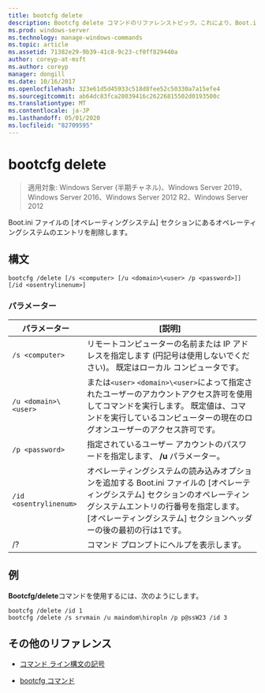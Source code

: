 ```yaml
---
title: bootcfg delete
description: Bootcfg delete コマンドのリファレンストピック。これにより、Boot.ini ファイルのオペレーティングシステムセクションにあるオペレーティングシステムエントリが削除されます。
ms.prod: windows-server
ms.technology: manage-windows-commands
ms.topic: article
ms.assetid: 71382e29-9b39-41c8-9c23-cf0ff829440a
author: coreyp-at-msft
ms.author: coreyp
manager: dongill
ms.date: 10/16/2017
ms.openlocfilehash: 323e61d5d45933c518d8fee52c50330a7a15efe4
ms.sourcegitcommit: ab64dc83fca28039416c26226815502d0193500c
ms.translationtype: MT
ms.contentlocale: ja-JP
ms.lasthandoff: 05/01/2020
ms.locfileid: "82709595"
---
```

# <a name="bootcfg-delete"></a>bootcfg delete

> 適用対象: Windows Server (半期チャネル)、Windows Server 2019、Windows Server 2016、Windows Server 2012 R2、Windows Server 2012

Boot.ini ファイルの [オペレーティングシステム] セクションにあるオペレーティングシステムのエントリを削除します。

## <a name="syntax"></a>構文

```
bootcfg /delete [/s <computer> [/u <domain>\<user> /p <password>]] [/id <osentrylinenum>]
```

### <a name="parameters"></a>パラメーター

| パラメーター | [説明] |
| --------- | ----------- |
| `/s <computer>` | リモートコンピューターの名前または IP アドレスを指定します (円記号は使用しないでください)。 既定はローカル コンピュータです。 |
| `/u <domain>\<user>`  | または`<user>` `<domain>\<user>`によって指定されたユーザーのアカウントアクセス許可を使用してコマンドを実行します。 既定値は、コマンドを実行しているコンピューターの現在のログオンユーザーのアクセス許可です。 |
| `/p <password>` | 指定されているユーザー アカウントのパスワードを指定します、 **/u** パラメーター。 |
| `/id <osentrylinenum>` | オペレーティングシステムの読み込みオプションを追加する Boot.ini ファイルの [オペレーティングシステム] セクションのオペレーティングシステムエントリの行番号を指定します。 [オペレーティングシステム] セクションヘッダーの後の最初の行は1です。 |
| /? | コマンド プロンプトにヘルプを表示します。 |

## <a name="examples"></a>例

**Bootcfg/delete**コマンドを使用するには、次のようにします。

```
bootcfg /delete /id 1
bootcfg /delete /s srvmain /u maindom\hiropln /p p@ssW23 /id 3
```

## <a name="additional-references"></a>その他のリファレンス

- [コマンド ライン構文の記号](command-line-syntax-key.md)

- [bootcfg コマンド](bootcfg.md)
